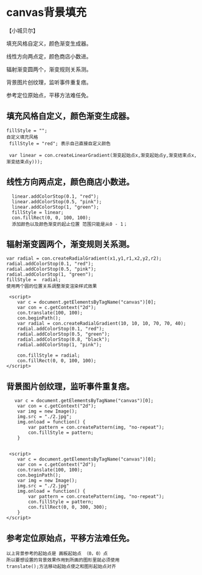 # canvas背景填充
【小城贝尔】

填充风格自定义，颜色渐变生成器。

线性方向两点定，颜色商店小数进。

辐射渐变圆两个，渐变规则关系测。

背景图片创纹理，监听事件重复痞。

参考定位原始点，平移方法难任免。

## 填充风格自定义，颜色渐变生成器。
    fillStyle = "";
    自定义填充风格 
     fillStyle = "red"; 表示自己直接自定义颜色

     var linear = con.createLinearGradient(渐变起始点x,渐变起始点y,渐变结束点x,渐变结束点y)));
## 线性方向两点定，颜色商店小数进。
      linear.addColorStop(0.1, "red");
      linear.addColorStop(0.5, "pink");
      linear.addColorStop(1, "green");
      fillStyle = linear;
      con.fillRect(0, 0, 100, 100);
      添加颜色以及颜色渐变的起止位置 范围只能是从0 - 1；
## 辐射渐变圆两个，渐变规则关系测。
    var radial = con.createRadialGradient(x1,y1,r1,x2,y2,r2);
    radial.addColorStop(0.1, "red");
    radial.addColorStop(0.5, "pink");
    radial.addColorStop(1, "green");
    fillStyle =  radial;
    使用两个圆的位置关系调整渐变渲染样式效果

     <script>
        var c = document.getElementsByTagName("canvas")[0];
        var con = c.getContext("2d");
        con.translate(100, 100);
        con.beginPath();
        var radial = con.createRadialGradient(10, 10, 10, 70, 70, 40);
        radial.addColorStop(0.1, "red");
        radial.addColorStop(0.5, "green");
        radial.addColorStop(0.8, "black");
        radial.addColorStop(1, "pink");

        con.fillStyle = radial;
        con.fillRect(0, 0, 100, 100);
    </script>
## 背景图片创纹理，监听事件重复痞。
       var c = document.getElementsByTagName("canvas")[0];
        var con = c.getContext("2d");
        var img = new Image();
        img.src = "./2.jpg";
        img.onload = function() {
            var pattern = con.createPattern(img, "no-repeat");
            con.fillStyle = pattern;
        }


     <script>
        var c = document.getElementsByTagName("canvas")[0];
        var con = c.getContext("2d");
        con.translate(100, 100);
        con.beginPath();
        var img = new Image();
        img.src = "./2.jpg"
        img.onload = function() {
            var pattern = con.createPattern(img, "no-repeat");
            con.fillStyle = pattern;
            con.fillRect(0, 0, 300, 300);
        }
    </script>
## 参考定位原始点，平移方法难任免。
    以上背景参考的起始点是 画板起始点 （0，0）点
    所以要想设置的背景效果作用到所画的图形里就必须使用 
    translate();方法移动起始点使之和图形起始点对齐